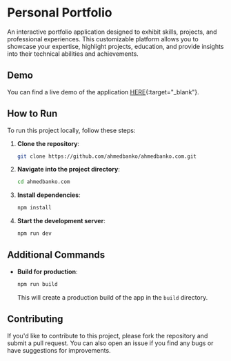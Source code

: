 # Personal Portfolio

An interactive portfolio application designed to exhibit skills, projects, and professional experiences. This customizable platform allows you to showcase your expertise, highlight projects, education, and provide insights into their technical abilities and achievements.

## Demo

You can find a live demo of the application [HERE](https://ahmedbanko.com){:target="_blank"}.

## How to Run

To run this project locally, follow these steps:

1. **Clone the repository**:

    ```bash
    git clone https://github.com/ahmedbanko/ahmedbanko.com.git
    ```

2. **Navigate into the project directory**:

    ```bash
    cd ahmedbanko.com
    ```

3. **Install dependencies**:

    ```bash
    npm install
    ```

4. **Start the development server**:

    ```bash
    npm run dev
    ```

## Additional Commands

- **Build for production**:

    ```bash
    npm run build
    ```

    This will create a production build of the app in the `build` directory.


## Contributing

If you'd like to contribute to this project, please fork the repository and submit a pull request. You can also open an issue if you find any bugs or have suggestions for improvements.

